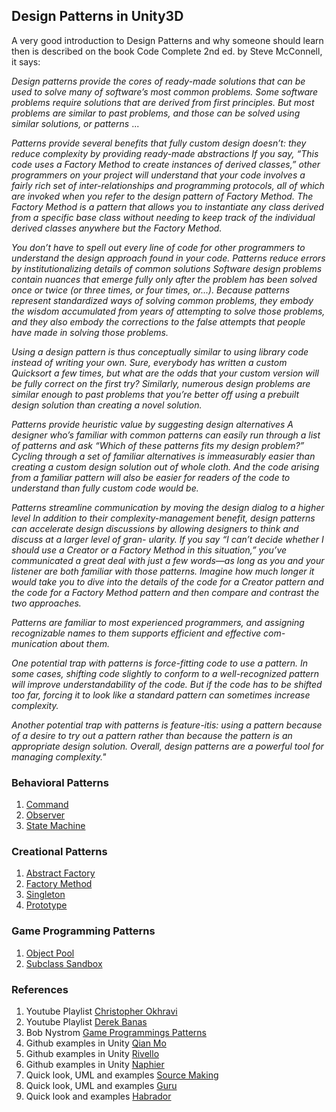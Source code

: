 ## Design Patterns in Unity3D

A very good introduction to Design Patterns and why someone should learn then is described on the book Code Complete 2nd ed. by Steve McConnell, it says:

*Design patterns provide the cores of ready-made solutions that can be used to solve many of software’s most common problems. Some software problems require solutions that are derived from first principles. But most problems are similar to past problems, and those can be solved using similar solutions, or patterns* ...

*Patterns provide several benefits that fully custom design doesn’t: they reduce complexity by providing ready-made abstractions If you say, “This code uses a Factory Method to create instances of derived classes,” other programmers on your project will understand that your code involves a fairly rich set of inter-relationships and programming protocols, all of which are invoked when you refer to the design pattern of Factory Method. The Factory Method is a pattern that allows you to instantiate any class derived from a specific base class without needing to keep track of the individual derived classes anywhere but the Factory Method.*

*You don’t have to spell out every line of code for other programmers to understand the design approach found in your code. Patterns reduce errors by institutionalizing details of common solutions Software design problems contain nuances that emerge fully only after the problem has been solved once or twice (or three times, or four times, or...). Because patterns represent standardized ways of solving common problems, they embody the wisdom accumulated from years of attempting to solve those problems, and they also embody the corrections to the false attempts that people have made in solving those problems.*

*Using a design pattern is thus conceptually similar to using library code instead of writing your own. Sure, everybody has written a custom Quicksort a few times, but what are the odds that your custom version will be fully correct on the first try? Similarly, numerous design problems are similar enough to past problems that you’re better off using a prebuilt design solution than creating a novel solution.*

*Patterns provide heuristic value by suggesting design alternatives A designer who’s familiar with common patterns can easily run through a list of patterns and ask “Which of these patterns fits my design problem?” Cycling through a set of familiar alternatives is immeasurably easier than creating a custom design solution out of whole cloth. And the code arising from a familiar pattern will also be easier for readers of the code to understand than fully custom code would be.*

*Patterns streamline communication by moving the design dialog to a higher level In addition to their complexity-management benefit, design patterns can accelerate design discussions by allowing designers to think and discuss at a larger level of gran-
ularity. If you say “I can’t decide whether I should use a Creator or a Factory Method in this situation,” you’ve communicated a great deal with just a few words—as long as you and your listener are both familiar with those patterns. Imagine how much longer
it would take you to dive into the details of the code for a Creator pattern and the code for a Factory Method pattern and then compare and contrast the two approaches.*

*Patterns are familiar to most experienced programmers, and assigning recognizable names to them supports efficient and effective com-
munication about them.*

*One potential trap with patterns is force-fitting code to use a pattern. In some cases, shifting code slightly to conform to a well-recognized pattern will improve understandability of the code. But if the code has to be shifted too far, forcing it to look like a standard pattern can sometimes increase complexity.*

*Another potential trap with patterns is feature-itis: using a pattern because of a desire to try out a pattern rather than because the pattern is an appropriate design solution. Overall, design patterns are a powerful tool for managing complexity."*


### Behavioral Patterns
  1. [Command](https://github.com/ycarowr/DesignPatterns/tree/master/Assets/Behavioral/Command)
  2. [Observer](https://github.com/ycarowr/DesignPatterns/tree/master/Assets/Behavioral/Observer)
  3. [State Machine](https://github.com/ycarowr/DesignPatterns/tree/master/Assets/Behavioral/StateMachine)

### Creational Patterns
  1. [Abstract Factory](https://github.com/ycarowr/DesignPatterns/tree/master/Assets/Creational/AbstractFactory)
  2. [Factory Method](https://github.com/ycarowr/DesignPatterns/tree/master/Assets/Creational/FactoryMethod)
  3. [Singleton](https://github.com/ycarowr/DesignPatterns/tree/master/Assets/Creational/Singleton)
  4. [Prototype](https://github.com/ycarowr/Unity-Design-Patterns/tree/master/Assets/Creational/Prototype)

### Game Programming Patterns
  1. [Object Pool](https://github.com/ycarowr/DesignPatterns/tree/master/Assets/GameProgramming/ObjectPooler)
  2. [Subclass Sandbox](https://github.com/ycarowr/Unity-Design-Patterns/tree/master/Assets/GameProgramming/SubClassSandbox)

### References

1. Youtube Playlist [Christopher Okhravi](https://www.youtube.com/playlist?list=PLrhzvIcii6GNjpARdnO4ueTUAVR9eMBpc)
2. Youtube Playlist [Derek Banas](https://www.youtube.com/playlist?list=PLF206E906175C7E07)
3. Bob Nystrom [Game Programmings Patterns](https://gameprogrammingpatterns.com/contents.html)
4. Github examples in Unity [Qian Mo](https://github.com/QianMo/Unity-Design-Pattern)
5. Github examples in Unity [Rivello](https://github.com/srivello/UnityDesignPatterns)
6. Github examples in Unity [Naphier](https://github.com/Naphier/unity-design-patterns)
6. Quick look, UML and examples [Source Making](https://sourcemaking.com/design_patterns)
7. Quick look, UML and examples [Guru](https://refactoring.guru/design-patterns)
8. Quick look and examples [Habrador](https://www.habrador.com/tutorials/programming-patterns)
